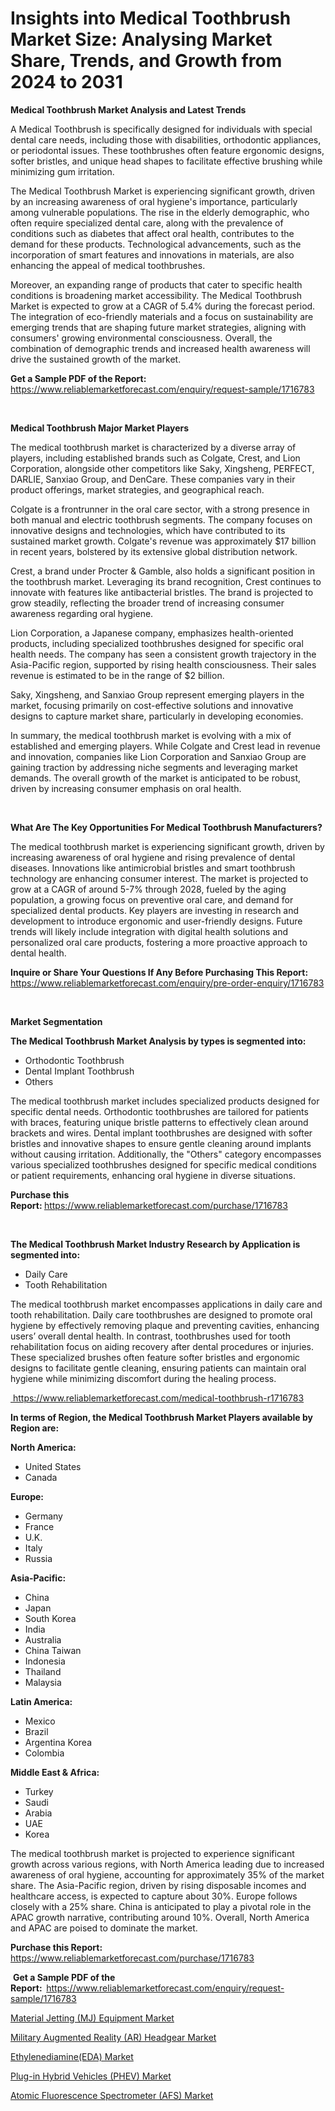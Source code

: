 <p><h1>Insights into Medical Toothbrush Market Size: Analysing Market Share, Trends, and Growth from 2024 to 2031</h1></p><p><strong>Medical Toothbrush Market Analysis and Latest Trends</strong></p>
<p><p>A Medical Toothbrush is specifically designed for individuals with special dental care needs, including those with disabilities, orthodontic appliances, or periodontal issues. These toothbrushes often feature ergonomic designs, softer bristles, and unique head shapes to facilitate effective brushing while minimizing gum irritation. </p><p>The Medical Toothbrush Market is experiencing significant growth, driven by an increasing awareness of oral hygiene's importance, particularly among vulnerable populations. The rise in the elderly demographic, who often require specialized dental care, along with the prevalence of conditions such as diabetes that affect oral health, contributes to the demand for these products. Technological advancements, such as the incorporation of smart features and innovations in materials, are also enhancing the appeal of medical toothbrushes.</p><p>Moreover, an expanding range of products that cater to specific health conditions is broadening market accessibility. The Medical Toothbrush Market is expected to grow at a CAGR of 5.4% during the forecast period. The integration of eco-friendly materials and a focus on sustainability are emerging trends that are shaping future market strategies, aligning with consumers' growing environmental consciousness. Overall, the combination of demographic trends and increased health awareness will drive the sustained growth of the market.</p></p>
<p><strong>Get a Sample PDF of the Report:&nbsp;</strong> <a href="https://www.reliablemarketforecast.com/enquiry/request-sample/1716783?utm_campaign=1500&utm_medium=2&utm_source=Github&utm_content=ia&utm_term=10102024&utm_id=medical-toothbrush">https://www.reliablemarketforecast.com/enquiry/request-sample/1716783</a></p>
<p>&nbsp;</p>
<p><strong>Medical Toothbrush Major Market Players</strong></p>
<p><p>The medical toothbrush market is characterized by a diverse array of players, including established brands such as Colgate, Crest, and Lion Corporation, alongside other competitors like Saky, Xingsheng, PERFECT, DARLIE, Sanxiao Group, and DenCare. These companies vary in their product offerings, market strategies, and geographical reach.</p><p>Colgate is a frontrunner in the oral care sector, with a strong presence in both manual and electric toothbrush segments. The company focuses on innovative designs and technologies, which have contributed to its sustained market growth. Colgate's revenue was approximately $17 billion in recent years, bolstered by its extensive global distribution network.</p><p>Crest, a brand under Procter & Gamble, also holds a significant position in the toothbrush market. Leveraging its brand recognition, Crest continues to innovate with features like antibacterial bristles. The brand is projected to grow steadily, reflecting the broader trend of increasing consumer awareness regarding oral hygiene.</p><p>Lion Corporation, a Japanese company, emphasizes health-oriented products, including specialized toothbrushes designed for specific oral health needs. The company has seen a consistent growth trajectory in the Asia-Pacific region, supported by rising health consciousness. Their sales revenue is estimated to be in the range of $2 billion.</p><p>Saky, Xingsheng, and Sanxiao Group represent emerging players in the market, focusing primarily on cost-effective solutions and innovative designs to capture market share, particularly in developing economies.</p><p>In summary, the medical toothbrush market is evolving with a mix of established and emerging players. While Colgate and Crest lead in revenue and innovation, companies like Lion Corporation and Sanxiao Group are gaining traction by addressing niche segments and leveraging market demands. The overall growth of the market is anticipated to be robust, driven by increasing consumer emphasis on oral health.</p></p>
<p>&nbsp;</p>
<p><strong>What Are The Key Opportunities For Medical Toothbrush Manufacturers?</strong></p>
<p><p>The medical toothbrush market is experiencing significant growth, driven by increasing awareness of oral hygiene and rising prevalence of dental diseases. Innovations like antimicrobial bristles and smart toothbrush technology are enhancing consumer interest. The market is projected to grow at a CAGR of around 5-7% through 2028, fueled by the aging population, a growing focus on preventive oral care, and demand for specialized dental products. Key players are investing in research and development to introduce ergonomic and user-friendly designs. Future trends will likely include integration with digital health solutions and personalized oral care products, fostering a more proactive approach to dental health.</p></p>
<p><strong>Inquire or Share Your Questions If Any Before Purchasing This Report:</strong> <a href="https://www.reliablemarketforecast.com/enquiry/pre-order-enquiry/1716783?utm_campaign=1500&utm_medium=2&utm_source=Github&utm_content=ia&utm_term=10102024&utm_id=medical-toothbrush">https://www.reliablemarketforecast.com/enquiry/pre-order-enquiry/1716783</a></p>
<p>&nbsp;</p>
<p><strong>Market Segmentation</strong></p>
<p><strong>The Medical Toothbrush Market Analysis by types is segmented into:</strong></p>
<p><ul><li>Orthodontic Toothbrush</li><li>Dental Implant Toothbrush</li><li>Others</li></ul></p>
<p><p>The medical toothbrush market includes specialized products designed for specific dental needs. Orthodontic toothbrushes are tailored for patients with braces, featuring unique bristle patterns to effectively clean around brackets and wires. Dental implant toothbrushes are designed with softer bristles and innovative shapes to ensure gentle cleaning around implants without causing irritation. Additionally, the "Others" category encompasses various specialized toothbrushes designed for specific medical conditions or patient requirements, enhancing oral hygiene in diverse situations.</p></p>
<p><strong>Purchase this Report:&nbsp;</strong><a href="https://www.reliablemarketforecast.com/purchase/1716783?utm_campaign=1500&utm_medium=2&utm_source=Github&utm_content=ia&utm_term=10102024&utm_id=medical-toothbrush">https://www.reliablemarketforecast.com/purchase/1716783</a></p>
<p>&nbsp;</p>
<p><strong>The Medical Toothbrush Market Industry Research by Application is segmented into:</strong></p>
<p><ul><li>Daily Care</li><li>Tooth Rehabilitation</li></ul></p>
<p><p>The medical toothbrush market encompasses applications in daily care and tooth rehabilitation. Daily care toothbrushes are designed to promote oral hygiene by effectively removing plaque and preventing cavities, enhancing users’ overall dental health. In contrast, toothbrushes used for tooth rehabilitation focus on aiding recovery after dental procedures or injuries. These specialized brushes often feature softer bristles and ergonomic designs to facilitate gentle cleaning, ensuring patients can maintain oral hygiene while minimizing discomfort during the healing process.</p></p>
<p><a href="https://www.reliablemarketforecast.com/medical-toothbrush-r1716783?utm_campaign=1500&utm_medium=2&utm_source=Github&utm_content=ia&utm_term=10102024&utm_id=medical-toothbrush">&nbsp;https://www.reliablemarketforecast.com/medical-toothbrush-r1716783</a></p>
<p><strong>In terms of Region, the Medical Toothbrush Market Players available by Region are:</strong></p>
<p>
    <p> <strong> North America: </strong>
        <ul>
            <li>United States</li>
            <li>Canada</li>
        </ul>
        </p> 
    <p> <strong> Europe: </strong>
        <ul>
            <li>Germany</li>
            <li>France</li>
            <li>U.K.</li>
            <li>Italy</li>
            <li>Russia</li>
        </ul>
        </p> 
    <p> <strong> Asia-Pacific: </strong>
        <ul>
            <li>China</li>
            <li>Japan</li>
            <li>South Korea</li>
            <li>India</li>
            <li>Australia</li>
            <li>China Taiwan</li>
            <li>Indonesia</li>
            <li>Thailand</li>
            <li>Malaysia</li>
        </ul>
        </p> 
    <p> <strong> Latin America: </strong>
        <ul>
            <li>Mexico</li>
            <li>Brazil</li>
            <li>Argentina Korea</li>
            <li>Colombia</li>
        </ul>
        </p> 
    <p> <strong> Middle East & Africa: </strong>
        <ul>
            <li>Turkey</li>
            <li>Saudi</li>
            <li>Arabia</li>
            <li>UAE</li>
            <li>Korea</li>
        </ul>
    </p>
    </p>
<p><p>The medical toothbrush market is projected to experience significant growth across various regions, with North America leading due to increased awareness of oral hygiene, accounting for approximately 35% of the market share. The Asia-Pacific region, driven by rising disposable incomes and healthcare access, is expected to capture about 30%. Europe follows closely with a 25% share. China is anticipated to play a pivotal role in the APAC growth narrative, contributing around 10%. Overall, North America and APAC are poised to dominate the market.</p></p>
<p><strong>Purchase this Report: </strong><a href="https://www.reliablemarketforecast.com/purchase/1716783?utm_campaign=1500&utm_medium=2&utm_source=Github&utm_content=ia&utm_term=10102024&utm_id=medical-toothbrush">https://www.reliablemarketforecast.com/purchase/1716783</a></p>
<p>&nbsp;<strong>Get a Sample PDF of the Report:&nbsp;&nbsp;</strong><a href="https://www.reliablemarketforecast.com/enquiry/request-sample/1716783?utm_campaign=1500&utm_medium=2&utm_source=Github&utm_content=ia&utm_term=10102024&utm_id=medical-toothbrush">https://www.reliablemarketforecast.com/enquiry/request-sample/1716783</a></p>
<p><strong></strong></p>
<p><p><a href="https://www.linkedin.com/pulse/material-jetting-mj-equipment-market-size-type-ink-jettingbinder-7z5ce?utm_campaign=1500&utm_medium=2&utm_source=Github&utm_content=ia&utm_term=10102024&utm_id=medical-toothbrush">Material Jetting (MJ) Equipment Market</a></p><p><a href="https://www.linkedin.com/pulse/unlocking-growth-potential-strategic-analysis-military-augmented-h7gce?utm_campaign=1500&utm_medium=2&utm_source=Github&utm_content=ia&utm_term=10102024&utm_id=medical-toothbrush">Military Augmented Reality (AR) Headgear Market</a></p><p><a href="https://www.linkedin.com/pulse/global-ethylenediamineeda-market-opportunities-challenges2024--3jiee?utm_campaign=1500&utm_medium=2&utm_source=Github&utm_content=ia&utm_term=10102024&utm_id=medical-toothbrush">Ethylenediamine(EDA) Market</a></p><p><a href="https://www.linkedin.com/pulse/plug-in-hybrid-vehicles-phev-industry-sector-market-dynamics-0w32f?utm_campaign=1500&utm_medium=2&utm_source=Github&utm_content=ia&utm_term=10102024&utm_id=medical-toothbrush">Plug-in Hybrid Vehicles (PHEV) Market</a></p><p><a href="https://www.linkedin.com/pulse/atomic-fluorescence-spectrometer-afs-market-segmentation-in-depth-hecme?utm_campaign=1500&utm_medium=2&utm_source=Github&utm_content=ia&utm_term=10102024&utm_id=medical-toothbrush">Atomic Fluorescence Spectrometer (AFS) Market</a></p></p>